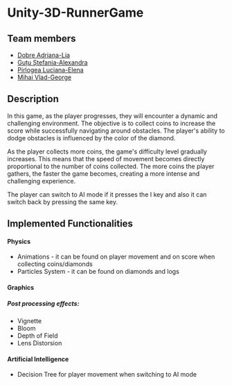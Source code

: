 # Unity-3D-RunnerGame

## Team members
- [Dobre Adriana-Lia](https://github.com/DobreAdriana)
- [Guțu Ștefania-Alexandra](https://github.com/StefaniaGutu)
- [Pirlogea Luciana-Elena](https://github.com/LucianaPirlogea)
- [Mihai Vlad-George](https://github.com/mihaivladgeorge)

## Description
In this game, as the player progresses, they will encounter a dynamic and challenging environment. The objective is to collect coins to increase the score while successfully navigating around obstacles. The player's ability to dodge obstacles is influenced by the color of the diamond.

As the player collects more coins, the game's difficulty level gradually increases. This means that the speed of movement becomes directly proportional to the number of coins collected. The more coins the player gathers, the faster the game becomes, creating a more intense and challenging experience.

The player can switch to AI mode if it presses the I key and also it can switch back by pressing the same key.

## Implemented Functionalities
#### Physics
- Animations - it can be found on player movement and on score when collecting coins/diamonds
- Particles System - it can be found on diamonds and logs

#### Graphics
##### Post processing effects:
- Vignette
- Bloom
- Depth of Field
- Lens Distorsion

#### Artificial Intelligence
- Decision Tree for player movement when switching to AI mode
